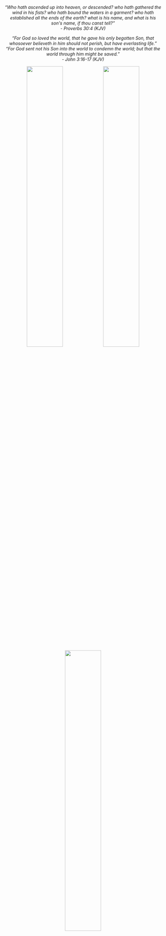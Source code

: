 <p align="center"><em>“Who hath ascended up into heaven, or descended? who hath gathered the wind in his fists? who hath bound the waters in a garment? who hath established all the ends of the earth? what is his name, and what is his son's name, if thou canst tell?”</em><br><em>- Proverbs 30:4 (KJV)</em></p>

<p align="center"><em>“For God so loved the world, that he gave his only begotten Son, that whosoever believeth in him should not perish, but have everlasting life.”</em><br><em>“For God sent not his Son into the world to condemn the world; but that the world through him might be saved.”</em><br><em>- John 3:16-17 (KJV)</em></p>



<p align="center">
  <img src="https://github-readme-stats.vercel.app/api?username=moraroy&theme=transparent&show_icons=true&hide_border=true&count_private=true" width="48%" />
  <img src="https://github-readme-streak-stats.herokuapp.com/?user=moraroy&theme=transparent&hide_border=true" width="48%" />
  <img src="https://github-readme-stats.vercel.app/api/top-langs/?username=moraroy&theme=transparent&show_icons=true&hide_border=true&layout=compact" width="48%" />
</p>



<p align="center">
  <img src="https://github.com/cchrkk/NSLOSD-DL/raw/main/logo.svg" width=40% height=auto
</p>

<h1 align="center">
NonSteamLaunchers 🚀
</h1>

This script installs the latest UMU & GE-Proton and installs NonSteamLaunchers under one unique Proton prefix folder in your compatdata folder path called "NonSteamLaunchers" and adds them to your Steam Library. It will also add the games automatically on every steam restart.
So you can use them on Desktop or in Game Mode. 
Local Saves and Cloud saves are supported, as well as multiplayer/online support (because you're using the launchers). Obviously, certain anticheat games will not work on linux enviroments; this is on a game to game basis.

<h1 align="center">
Features  ✅
</h1>

- Automatic installation of the most popular launchers in your Steam Deck 🎮

- Handle automatically the download and installation of your chosen launchers and the games, artwork included! ⌚️ 

- MicroSD Support 💾 This script supports moving the entire prefix to a microSD. The script will install launchers and games to your SD card, and the launchers in Steam will point to the SD card installation. This allows you to save internal storage space on your Steam Deck!

- ProtonTricks is compatible with NonSteamLaunchers default installation (one prefix). This will add a NonSteamLaunchers shorcut in your library...this shortcut doesnt do anything. All you have to do is simply "Hide this Game" in your Library. Right click its properties and choose "Manage" and "Hide this Game". You never have to worry about it again! If you were to open up ProtonTricks to fix any game or launcher it is now accessible! 

- In case you didnt know, you can also choose to check mark "Separate App Id's" when installing a launcher, this will install all launchers in each of their own prefix. Automatically working with ProtonTricks!

- Command Line Ready, you can call it from online, heres an example of installing a launcher ``` /bin/bash -c 'curl -Ls https://raw.githubusercontent.com/moraroy/NonSteamLaunchers-On-Steam-Deck/main/NonSteamLaunchers.sh | nohup /bin/bash -s -- "Epic Games"' ```

- NSL can in fact be installed on many linux distros, feel free to try, here are some examples of some... Ubuntu LTS, ChimeraOS, Nobara and Arch Linux as well as any KDE Environments such as this opensuse - tumbleweed - wayland , if for any reason you find that NonSteamLaunchers installs perfectly or not, let me know!

- RemotePlayWhatever is also bundled with NSL to allow for local and co-op play between non steam games, this is created by m4Engi, here is the repo [here](https://github.com/m4dEngi/RemotePlayWhatever)

- Ludusavi is also pre-installed and setup for NSL for your games save backups. Not all games will work with this yet so bare this in mind when deleted or uninstalling games that are arent backed up yet, here is the repo [here](https://github.com/mtkennerly/ludusavi)

- [UMU Launcher](https://github.com/Open-Wine-Components/umu-launcher) is automatically used and is processed for each game and Launcher. Proton GE will be used where necessary.


<h1 align="center">
Currently Working On 👷‍♂️
</h1>

* Decky Loader Plugin is available [here](https://github.com/moraroy/NonSteamLaunchersDecky) and the pull request for it [here](https://github.com/SteamDeckHomebrew/decky-plugin-database/pull/677) and can be installed with this big button

 <p align="center">
  <a name="download button" href="https://github.com/moraroy/NonSteamLaunchers-On-Steam-Deck/releases/download/v3.9.6/NSLPlugin.desktop"><img src="https://user-images.githubusercontent.com/98482469/242361563-33f31d3d-9a69-4fca-a928-207a5d17a98f.png"  alt="Download NSL Decky Plugin" width="350px" style="padding-top: 15px;"></a>

---

**Windows Installation Steps**:

1. **Sign in to GitHub** and go to this [link](https://github.com/SteamDeckHomebrew/decky-loader/actions/workflows/build-win.yml).

2. Choose the latest link or whichever version works for you.

3. Scroll down to **"Artifacts"** and download **"PluginLoader Win"**. This is a zip file that you need to extract on your Windows machine. Make sure you're signed in to see the download link.

4. Download **NSLPluginWindows.exe** from [here](https://github.com/moraroy/NonSteamLaunchersDecky/releases).

5. Run **NSLPluginWindows.exe** first. This will also create the necessary cef debugging file for Decky Loader.

6. Run either **No_console.exe** or **Plugin Loader.exe**, depending on your preference.

7. Go into **Game Mode** or **Big Picture Mode** to see the Decky Loader plugin and NonSteamLaunchers.


This setup will automatically add all your non-Steam games with artwork, correctly formatted for Windows. Only scanning will work; nothing else will function, so you can either auto-scan or manually scan your games.

---


<p align="center">
▶️ YouTube Tutorial 🡺🡺🡺 https://youtu.be/sxMmI8I9G_g 🡸🡸🡸 ▶️
</p>
<p align="center">
📖 Step-by-step Article 🡺🡺🡺 <a href="https://steamdeckhq.com/news/nonsteamlaunchers-adds-scan-support-launchers">here</a> 🡸🡸🡸 📖
</p>


<h1 align="center">
Supported Stores 🛍
</h1>

- Unreal Engine (via Epic Games) ✔️
- Amazon Games Launcher ✔️
- Battle.net ✔️
- EA App ✔️
- Epic Games ✔️
- GOG Galaxy ✔️
- Humble Games Collection ✔️
- IndieGala ✔️
- Itch.io ✔️
- Legacy Games ✔️
- Rockstar Games Launcher ✔️
- Ubisoft Connect ✔️
- Glyph ✔️
- Playstation Plus ✔️
- VK Play ✔️
- HoYoPlay ✔️
- Nexon Launcher ✔️
- Game Jolt Client ✔️
- Artix Game Launcher ✔️
- ARC Launcher ✔️
- RemotePlayWhatever ✔️

<h1 align="center">
Supported Streaming Sites for games and as well as any website. 🌐
</h1>

- Website Shortcut Creator ✔️
- Fortnite ✔️
- Venge ✔️
- Xbox Game Pass ✔️
- GeForce Now ✔️
- Amazon Luna ✔️
- Boosteroid Cloud Gaming ✔️
- Stim.io ✔️
- WebRcade ✔️
- WebRcade Editor ✔️
- WatchParty ✔️
- Rocketcrab ✔️
- Netflix ✔️
- Amazon Prime Video ✔️
- Disney+ ✔️
- Hulu ✔️
- Youtube ✔️
- Twitch ✔️
- Plex ✔️
- Apple TV+ ✔️
- Crunchyroll ✔️

<h1 align="left">
Finds Games Automatically
</h1> 

"NSLGameScanner.service" is also live when you use this script and continues after the script is closed and even works after your Steam Deck has restarted. This works in the background as a service file to automatically add your games to your library on every Steam restart. Currently adds:
- Epic Games 🎮          💾 Full SD Card Support
- Ubisoft Connect 🎮
- EA App 🎮
- Gog Galaxy 🎮          💾 Full SD Card Support
- Battle.net 🎮
- Amazon Games 🎮        💾 Full SD Card Support
- Itch.io 🎮
- Legacy Games 🎮
- VK Play 🎮             💾 Full SD Card Support
- HoYoPlay 🎮            💾 Full SD Card Support

To stop the NSLGameScanner.service, open up NSL and hit "Stop NSLGameScanner" it will then ask you if you want to restart it, click no, and that's it.

<h1 align="center">
How to Install the Desktop Version 🔧
</h1>

<p align="center">
  <a name="download button" href="https://github.com/moraroy/NonSteamLaunchers-On-Steam-Deck/releases/download/v3.9.1/NonSteamLaunchers.desktop"><img src="https://user-images.githubusercontent.com/98482469/242361563-33f31d3d-9a69-4fca-a928-207a5d17a98f.png"  alt="Download NonSteamLaunchers" width="350px" style="padding-top: 15px;"></a>
</p>
<!--- Thanks https://github.com/Heus-Sueh -->

* Go to desktop mode, click the download button above and it should download the .desktop file in your Downloads folder.
* Go to your downloads folder, click the NonSteamLaunchers icon, it will download and run the latest NonSteamLaunchers.sh from this repository and run it.
* You will simply have to choose which launcher to install and let the script handle the rest. 💻 No files are left in your "Downloads" they are deleted after installation.
* After running the script, launch Steam on your Steam Deck. You'll find the new launchers in your library under the non-steam tab. Click a launcher to see your installed games from that store, and launch them directly from Steam! If you have downloaded a game inside of your launcher, restart your Deck or quit and reopen Steam and the NSLGameScanner.service should add it to your library, even in gamemode! 🥳

<!--- TODO: handful of broken icons (cf. 🡺🡺🡺 ); probably should remove or replace them with more common font to handle unicode-->



<h1 align="center">
How to Uninstall 🗑
</h1>

+ Just run the script, and hit "Uninstall". This will uninstall the launcher and its games. Alternatively, if you want to totally wipe everything from NonSteamLaunchers, click "Start Fresh".
+ That's it.

<h1 align="center">
Command Lines 🫡
</h1>
The NSL script can be called from online via bash, heres an example of it installing a launcher

```/bin/bash -c 'curl -Ls https://raw.githubusercontent.com/moraroy/NonSteamLaunchers-On-Steam-Deck/main/NonSteamLaunchers.sh | nohup /bin/bash -s -- "Epic Games"'```


- All launchers can be installed by calling their name like this  ```"Epic Games"``` ```"Ubisoft Connect"``` etc.
- All launchers can be uninstalled by calling their name like this ```"Uninstall Epic Games"``` ```"Uninstall Ubisoft Connect"``` etc.
- Here is the list of commands that can also be called
  
- ```"Start Fresh"``` ```"Update Proton-GE"``` ```"Stop NSLGameScanner"``` ```"Move to SD Card"```

- The "Move to SD Card" function can only be called in this format
  
```/bin/bash -c 'curl -Ls https://raw.githubusercontent.com/moraroy/NonSteamLaunchers-On-Steam-Deck/main/NonSteamLaunchers.sh | nohup /bin/bash -s -- "Move to SD Card" "EpicGamesLauncher"```

- The format of "EpicGamesLauncher" comes from the user choosing to either "Separate App ID's" or use the default installation prefix "NonSteamLaunchers" in the compatdata folder. This would be named differently for each launcher. Otherwise the command line would then only be 

```/bin/bash -c 'curl -Ls https://raw.githubusercontent.com/moraroy/NonSteamLaunchers-On-Steam-Deck/main/NonSteamLaunchers.sh | nohup /bin/bash -s -- "Move to SD Card" "NonSteamLaunchers"```




<h1 align="center">
Contributing 🤝
</h1>

If you have any suggestions or improvements for this script, feel free to open an issue or submit a pull request.

You can donate to me on [ko-fi](https://ko-fi.com/moraroy), [liberapay](https://liberapay.com/moraroy), or [sponsor me on github](https://github.com/sponsors/moraroy) or [patreon](https://patreon.com/moraroy)

## Development Environment

### Dev Container

Install [Docker](https://docs.docker.com/compose/install/). Once installed, a clean dev environment with a Docker container [native to VSCode](https://code.visualstudio.com/docs/devcontainers/create-dev-container#_dockerfile) is spun up automatically. 

* [Command palette](https://code.visualstudio.com/docs/getstarted/userinterface#_command-palette) (⇧⌘P) > Dev Containers: Reopen in Container
* F5 for debug
    * May need to select interpreter (e.g., `/opt/venv/bin/python`) first

**VSCode Extensions (Dev Container)**

* [Atom Keymap](https://marketplace.visualstudio.com/items?itemName=ms-vscode.atom-keybindings)
* [Bash IDE](https://marketplace.visualstudio.com/items?itemName=mads-hartmann.bash-ide-vscode)
* [Better Comments](https://marketplace.visualstudio.com/items?itemName=aaron-bond.better-comments)
* [Docker](https://marketplace.visualstudio.com/items?itemName=ms-azuretools.vscode-docker)
* [EditorConfig](https://marketplace.visualstudio.com/items?itemName=EditorConfig.EditorConfig)
* [GitHub Copilot](https://marketplace.visualstudio.com/items?itemName=GitHub.copilot)
* [GitHub Copilot Chat](https://marketplace.visualstudio.com/items?itemName=GitHub.copilot-chat)
* [gitignore](https://marketplace.visualstudio.com/items?itemName=codezombiech.gitignore)
* [GitLens](https://marketplace.visualstudio.com/items?itemName=eamodio.gitlens)
* [Markdown All in One](https://marketplace.visualstudio.com/items?itemName=yzhang.markdown-all-in-one)
* [MS Visual Studio Live Share](https://marketplace.visualstudio.com/items?itemName=MS-vsliveshare.vsliveshare)
* [Python](https://marketplace.visualstudio.com/items?itemName=ms-python.python)
* [Shellcheck](https://marketplace.visualstudio.com/items?itemName=timonwong.shellcheck)

### Manual Docker Instance

If VSCode isn't present or only the python portion (cf. `__init__.py`) is being worked on, it's possible to just run a Docker container on its own. The container installs the correct version of python and any dependencies (e.g., ipython, rich) in `requirements.txt`.

```bash
# navigate to directory with Dockerfile
cd .devcontainer/

# build image
docker build -t nonsteamlaunchers .

# run container
docker run -it --rm --name=mynonsteamlaunchers --workdir=/app -v $(pwd):/app nonsteamlaunchers bash

# exit container
exit
```

### Python virtual environment

Useful for the python module(s), but extra compared to the [dev container](#dev-container) portion that covers the core shell script.

```bash
# create virtual environment
python -m venv .venv

# activate virtual environment
source .venv/bin/activate

# install dependencies
python -m pip install -r requirements.txt 
```

### Pre-commit hooks

Pre-commit hooks are installed via `pre-commit` and are run automatically on `git commit`. 

Most importantly, `ruff` is used to lint all python code.

* Install [pre-commit](https://pre-commit.com/#install)
* Install pre-commit hooks
    ```bash
    pre-commit install
    ```
* Trigger pre-commit hooks automatically on `git commit`
    ```bash
    git add .
    git commit -m "commit message"
    ```
* Bypass pre-commit hooks
  * Sometimes, it's necessary to bypass pre-commit hooks. This can be done with the `--no-verify` flag.
    ```bash
    git commit -m "commit message" --no-verify
    ```

### Conventional Commits

While not currently enforced, by using [conventional commits](https://www.conventionalcommits.org/en/v1.0.0/#summary), it's possible to automatically generate changelogs and version numbers via [release-please](https://github.com/googleapis/release-please).

To help with that, the [commitizen](https://commitizen-tools.github.io/commitizen/) tool can be installed.

#### Usage

```bash
# install cz
npm install -g commitizen cz-conventional-changelog

# make repo cz friendly
commitizen init cz-conventional-changelog --save-dev --save-exact
npm install

# add file to commit
git add .gitignore

# run cz
λ git cz
cz-cli@4.3.0, cz-conventional-changelog@3.3.0

? Select the type of change that you're committing: chore:    Other changes that don't modify src or test files
? What is the scope of this change (e.g. component or file name): (press enter to skip) .gitignore
? Write a short, imperative tense description of the change (max 81 chars):
 (17) update .gitignore
? Provide a longer description of the change: (press enter to skip)

? Are there any breaking changes? No
? Does this change affect any open issues? No
[main 0a9920d] chore(.gitignore): update .gitignore
 1 file changed, 131 insertions(+)

λ git push
```

### Formatting

> **TL;DR**: The [Ruff formatter](https://astral.sh/blog/the-ruff-formatter) is an extremely fast Python formatter, written in Rust. It’s over 30x faster than Black and 100x faster than YAPF, formatting large-scale Python projects in milliseconds — all while achieving >99.9% Black compatibility.

* While it runs automatically on commits, it can also be run manually
    ```bash
    # check for errors
    ruff check .

    # fix (some) errors automatically
    ruff check . --fix
    ```

### Additional tooling

#### TODO

* Add [devbox](https://www.jetpack.io/devbox/) 👌

#### asdf

* Install [asdf](https://asdf-vm.com/guide/getting-started.html#_2-download-asdf)
* Add plugins
    ```bash
    asdf plugin-add python
    asdf plugin-add poetry https://github.com/asdf-community/asdf-poetry.git
    asdf plugin add nodejs https://github.com/asdf-vm/asdf-nodejs.git
    ```
* Usage
  * Install local plugins in repo
    ```bash
    asdf install
    ```
  * Install specific plugins
    ```bash
    # install stable python
    asdf install python <latest|3.11.4>

    # set stable to system python
    asdf global python latest
    ```

#### shellcheck

`.shellcheckrc` excludes various [bash language rules](https://github.com/koalaman/shellcheck/wiki/Ignore#ignoring-one-or-more-types-of-errors-forever). Useful to control noise vs. legitimate warnings/errors when using the shellcheck extension.

<h1 align="center">
License 📝
</h1>

This project is licensed under the MIT License. See the `LICENSE` file for more information.
